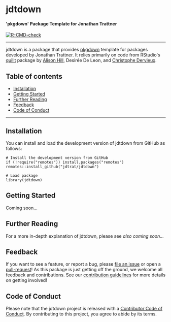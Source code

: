 # jdtdown

#### 'pkgdown' Package Template for Jonathan Trattner

<!-- badges: start -->

[![R-CMD-check](https://github.com/jdtrat/jdtdown/workflows/R-CMD-check/badge.svg)](https://github.com/jdtrat/jdtdown/actions)

<!-- badges: end -->

------------------------------------------------------------------------

<!-- <img src="https://jdtrat.com/project/jdtdown/featured-hex.png" width="328" height="378" align="right"/> -->

jdtdown is a package that provides [pkgdown](https://pkgdown.r-lib.org/) template for packages developed by Jonathan Trattner. It relies primarily on code from RStudio's [quillt](https://pkgs.rstudio.com/quillt/index.html) package by [Alison Hill](https://alison.rbind.io), Desirée De Leon, and [Christophe Dervieux](https://cderv.rbind.io/).

## Table of contents

-   [Installation](#installation)
-   [Getting Started](#getting-started)
-   [Further Reading](#further-reading)
-   [Feedback](#feedback)
-   [Code of Conduct](#code-of-conduct)

------------------------------------------------------------------------

## Installation

You can install and load the development version of jdtdown from GitHub as follows:

``` {.r}
# Install the development version from GitHub
if (!require("remotes")) install.packages("remotes")
remotes::install_github("jdtrat/jdtdown")

# Load package
library(jdtdown)
```

## Getting Started

Coming soon...

## Further Reading

For a more in-depth explanation of jdtdown, please see *also coming soon...*

## Feedback

If you want to see a feature, or report a bug, please [file an issue](https://github.com/jdtrat/jdtdown/issues) or open a [pull-request](https://github.com/jdtrat/jdtdown/pulls)! As this package is just getting off the ground, we welcome all feedback and contributions. See our [contribution guidelines](https://github.com/jdtrat/jdtdown/blob/main/.github/CONTRIBUTING.md) for more details on getting involved!

## Code of Conduct

Please note that the jdtdown project is released with a [Contributor Code of Conduct](https://contributor-covenant.org/version/2/0/CODE_OF_CONDUCT.html). By contributing to this project, you agree to abide by its terms.
